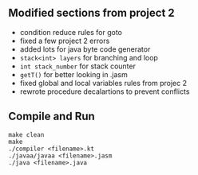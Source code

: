 ## Modified sections from project 2
* condition reduce rules for goto
* fixed a few project 2 errors
* added lots for java byte code generator
* `stack<int> layers` for branching and loop
* `int stack_number` for stack counter
* `getT()` for better looking in .jasm
* fixed global and local variables rules from projec 2
* rewrote procedure decalartions to prevent conflicts

## Compile and Run
```shell
make clean
make
./compiler <filename>.kt
./javaa/javaa <filename>.jasm
./java <filename>.java
```
